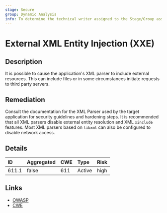 ```yaml
---
stage: Secure
group: Dynamic Analysis
info: To determine the technical writer assigned to the Stage/Group associated with this page, see https://about.gitlab.com/handbook/product/ux/technical-writing/#assignments
---
```


# External XML Entity Injection (XXE)

## Description

It is possible to cause the application's XML parser to include external resources.
This can include files or in some circumstances initiate requests to third party
servers.

## Remediation

Consult the documentation for the XML Parser used by the target application for security
guidelines and hardening steps. It is recommended that all XML parsers disable external
entity resolution and XML `xinclude` features. Most XML parsers based on `libxml` can also be
configured to disable network access.

## Details

| ID | Aggregated | CWE | Type | Risk |
|:---|:--------|:--------|:--------|:--------|
| 611.1 | false | 611 | Active | high |

## Links

- [OWASP](https://owasp.org/www-community/vulnerabilities/XML_External_Entity_(XXE)_Processing)
- [CWE](https://cwe.mitre.org/data/definitions/611.html)
